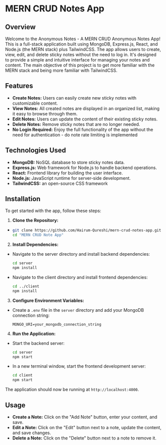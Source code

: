 # MERN CRUD Notes App

## Overview

Welcome to the Anonymous Notes - A MERN CRUD Anonymous Notes App! This is a full-stack application built using MongoDB, Express.js, React, and Node.js (the MERN stack) plus TailwindCSS. The app allows users to create, view, edit, and delete sticky notes without the need to log in. It's designed to provide a simple and intuitive interface for managing your notes and content. The main objective of this project is to get more familiar with the MERN stack and being more familiar with TailwindCSS.

## Features

- **Create Notes:** Users can easily create new sticky notes with customizable content.
- **View Notes:** All created notes are displayed in an organized list, making it easy to browse through them.
- **Edit Notes:** Users can update the content of their existing sticky notes.
- **Delete Notes:** Remove sticky notes that are no longer needed.
- **No Login Required:** Enjoy the full functionality of the app without the need for authentication - do note rate limiting is implemented

## Technologies Used

- **MongoDB:** NoSQL database to store sticky notes data.
- **Express.js:** Web framework for Node.js to handle backend operations.
- **React:** Frontend library for building the user interface.
- **Node.js:** JavaScript runtime for server-side development.
- **TailwindCSS:** an open-source CSS framework

## Installation

To get started with the app, follow these steps:

1. **Clone the Repository:**

- ```bash
  git clone https://github.com/Hairum-Qureshi/mern-crud-notes-app.git
  cd "MERN CRUD Note App"
  ```

2. **Install Dependencies:**

- Navigate to the server directory and install backend dependencies:

  ```bash
  cd server
  npm install
  ```

- Navigate to the client directory and install frontend dependencies:

  ```bash
  cd ../client
  npm install
  ```

3. **Configure Environment Variables:**

- Create a `.env` file in the `server` directory and add your MongoDB connection string:

  ```
  MONGO_URI=your_mongodb_connection_string
  ```

4. **Run the Application:**

- Start the backend server:

  ```bash
  cd server
  npm start
  ```

- In a new terminal window, start the frontend development server:

  ```bash
  cd client
  npm start
  ```

The application should now be running at `http://localhost:4000`.

## Usage

- **Create a Note:** Click on the "Add Note" button, enter your content, and save.
- **Edit a Note:** Click on the "Edit" button next to a note, update the content, and save changes.
- **Delete a Note:** Click on the "Delete" button next to a note to remove it.

